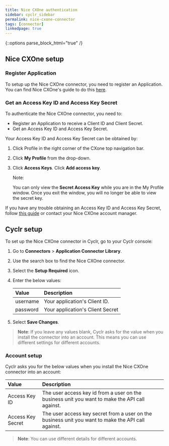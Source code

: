 ```yaml
---
title: Nice CXOne authentication
sidebar: cyclr_sidebar
permalink: nice-cxone-connector
tags: [connector]
linkedpage: true
---
```

{::options parse_block_html="true" /}
<section class="card">

## Nice CXOne setup

### Register Application

To setup up the Nice CXOne connector, you need to register an Application. You can find Nice CXOne's guide to do this [here](https://developer.niceincontact.com/Documentation/ApplicationRegistration).

### Get an Access Key ID and Access Key Secret

To authenticate the Nice CXOne connector, you need to:
- Register an Application to receive a Client ID and Client Secret.
- Get an Access Key ID and Access Key Secret.


Your Access Key ID and Access Key Secret can be obtained by:

1. Click Profile in the right corner of the CXone top navigation bar.

2. Click **My Profile** from the drop-down.

3. Click **Access Keys**. Click **Add access key**.

   Note:

   You can only view the **Secret Access Key** while you are in the My Profile window. Once you exit the window, you will no longer be able to view the secret key.

If you have any trouble obtaining an Access Key ID and Access Key Secret, follow [this guide](https://help.nice-incontact.com/content/globalfeatures/myprofile/myprofile.htm) or contact your Nice CXOne account manager.

</section>

<section class="card">

## Cyclr setup

To set up the Nice CXOne connector in Cyclr, go to your Cyclr console:

1. Go to **Connectors** > **Application Connector Library**.

2. Use the search box to find the Nice CXOne connector.

3. Select the **Setup Required** icon.

4. Enter the below values:

   | **Value** | **Description**                  |
   | :-------- | :------------------------------- |
   | username  | Your application's Client ID.    |
   | password  | Your application's Client Secret |

5. Select **Save Changes**.

> **Note**: If you leave any values blank, Cyclr asks for the value when you install the connector into an account. This means you can use different settings for different accounts.

### Account setup

Cyclr asks you for the below values when you install the Nice CXOne connector into an account:

| **Value**         | **Description**                                              |
| :---------------- | :----------------------------------------------------------- |
| Access Key ID     | The user access key id from a user on the business unit you want to make the API call against. |
| Access Key Secret | The user access key secret from a user on the business unit you want to make the API call against. |

> **Note**: You can use different details for different accounts.

</section>